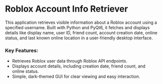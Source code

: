 # Roblox Account Info Retriever

This application retrieves visible information about a Roblox account using a specified username. Built with Python and PyQt6, it fetches and displays details like display name, user ID, friend count, account creation date, online status, and last known online location in a user-friendly desktop interface.

### Key Features:
- Retrieves Roblox user data through Roblox API endpoints.
- Displays account details, including creation date, friend count, and online status.
- Simple, dark-themed GUI for clear viewing and easy interaction.
